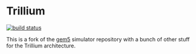 Trillium
========

[![build status](https://github.com/cucapra/gem5-mesh/workflows/trillium/badge.svg)](https://github.com/cucapra/gem5-mesh/actions)

This is a fork of the [gem5][] simulator repository with a bunch of other stuff for the Trillium architecture.

[gem5]: https://gem5.googlesource.com
